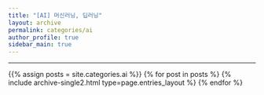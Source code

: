 ```yaml
---
title: "[AI] 머신러닝, 딥러닝"
layout: archive
permalink: categories/ai
author_profile: true
sidebar_main: true
---
```


<!-- 공백이 포함되어 있는 카테고리 이름의 경우 site.categories['a b c'] 이런식으로! -->

---

{{% assign posts = site.categories.ai %}}
{% for post in posts %} 
{% include archive-single2.html type=page.entries_layout %} 
{% endfor %}
